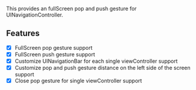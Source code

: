 This provides an fullScreen pop and push gesture for UINavigationController. 

## Features

- [x] FullScreen pop gesture support
- [x] FullScreen push gesture support
- [x] Customize UINavigationBar for each single viewController support
- [x] Customize pop and push gesture distance on the left side of the screen support
- [x] Close pop gesture for single viewController support

